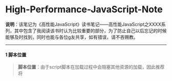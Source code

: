 # High-Performance-JavaScript-Note
**说明**：该笔记为《高性能JavaScript》读书笔记——高性能JavaScript之XXXX系列，其中包含了我阅读该书时认为比较重要的部分，为了防止自己以后忘记的时候能够及时找到，同时也能与各位g友共享，如有错误，请不吝赐教。
****

#### 1 脚本位置
> **脚本位置**：由于script脚本在加载过程中会阻塞其他资源的加载，因此推荐将<script>脚本尽可能放在<boby>标签的底部，以尽量减少对整个页面其他资源下载的影响；  
>
#### 2 组织脚本
> **组织脚本**：浏览器在解析HTML过程中每遇见一个<script>标签，都会因为脚本的执行而导致一定的延时；因此最小化延迟时间能提高页面的整体新能；对于外链JavaScript脚本文件，考虑到http请求的开销，下载4个25KB的文件比下载1个100KB的文件更快，因此，减少页面外链接脚本的数量能改善页面的性能；
>
#### 3 无阻塞脚本
> **3.1 脚本**：减少JavaScript文件的大小并限制HTTP请求的次数，只是构建快速响应web应用的第一步；尽管下载较大的耽搁脚本产生一次http请求，却会锁死浏览器一大段时间；为了避免这种情况，逐步向页面中加载JavaScript文件，这样做在某种程度上不会阻塞浏览器；无阻塞脚本的秘诀在于在浏览器加载完毕之后再加载JavaScript文件，采用专业术语来讲，这意味着在window对象的load事件触发后再加载JavaScript文件；  
>
> **3.2 defer与async**:defer和asyn时无阻塞脚本加载方式，相同点是两者都采用并行下载，却别是defer需要等到页面完成后才会执行，而async是加载完成自动执行；  
>
> **3.3 延迟脚本**：HTML4为<script>标签拓展了一个defer属性，该属性表明标签所含脚本不会修改DOM，带有defer属性的<script>标签可以放在文档的任何位置；，目前，所有主流浏览器都已支持该属性；注意，该属性只有在src属性被声明时才有效；  

     <script src="./js/demo.js" type="text/javascript" defer>
		//该脚本输出一个alert("defer");
	</script>
	<script >
		alert("script");
	</script>	
	<script >
		window.onload = function() {
			alert("onload");
		}
	</script>	
> 对于不支持defer属性的浏览器，会输出defer、script、onload；对于支持defer属性的浏览器，会弹出script、defer、onload；  

> **3.4 动态脚本**：动态添加的<script>标签，这种技术的重点在于无论何时启动下载，文件的下载和执行都不会阻塞页面的其他进程；通常来讲，动态创建的<script>标签调价到<head>中比添加到<body>保险，尤其是在页面加载过程中执行代码更是如此；动态加载脚本的标准与IE特有方法封装如下：  

    function loadScript(url,calback) {
      var script = document.crateElement("script");
      script.type = "text/javascript";
      if(script.readyState) {//for IE
        script.onreadyStateChange = function() {
          if(script.readyState == "loaded" || script.readyState == "complete") {
            script.onreadyStateChange = null;
            script.src = url;
          }
          calback();
        }
      }else {
        script.onlaod = function() {
          calback();
        }
        script.src = url;
      }
      document.getElementsByTagName("head")[0].appendChild(script);
    }  
> 如果想动态加载多个JS文件，可以嵌套调用loadScript函数：   

    loadScript("file1.js", function() {
      loadScript("file2.js",function() {
        loadScript("file3.js",function() {
          alert("All file is loaded");
        })
      })
    })
> 如果加载多个JS文件的顺序很重要，更好的办法是按照顺序把他们合并为一个JS文件进行加载；
**动态加载脚本技术凭借它其跨浏览器兼容性和易用优势，已经成为最常用的无阻塞加载解决**
>
> **3.5 XMLHttpRequest脚本注入**：无阻塞加载JS文件的另一种方式是通过XHR对象也可以在页面中动态注入脚本；

    function loadScriptByXHR(url) {
        //创建跨浏览器XHR对象
        function createXHR() {
          if( typeof XMLHttpRequest != "undefined") {
            createXHR = function() {
              return new XMLHttpRequest();
            }
          }else if( typeof ActiveXObject !="undefined") {
            createXHR = function() {
              if (typeof arguments.callee.activeXString != "string") {
                var versions = ["MSXML2.XMLHttp.6.0","MSXML2.XMLHttp.3.0","MSXML2.XMLHttp"],
            len,
            i;
                for(i = 0, len = versions.length; i < len; i++) {
                  try{
                    new ActiveXObject(versions[i]);
                    arguments.callee.activeXString = versions[i];
                    break;
                  }catch(err) {
                    //跳过
                  }
                }
              }
              return ActiveXObject(arguments.callee.activeXString); 
            } 
          }else {
            createXHR = function() {
              throw new Error("No XHR object available.");
            } 
          }
          return createXHR();
        }
        
        //通过XHR对象动态注入脚本
        var xhr = createXHR();
        xhr.open("get", url, true);
        xhr.onreadyStateChange = function() {
            if(xhr.readyState == 4) {
                if(xhr.status >= 200 && xhr.status < 300 || xhr.status == 304) {
                 var script = document.createElement("script");
                    script.type = "text/javascript";
                    script.text = xhr.responseText;
                    document.body.appendChild(script);
                }
            }
        }
        xhr.send(null);
    }  
> **主要优点**：你可以下载JS文件，但不立即执行(由于代码是在<script>标签之外返回的，因此它下载后不会自动执行)，这使得你可以把脚本的执行推迟到你准备好的时候；另一个优点是同样的代码在所有主流浏览器中都能正常运行；  
> **主要缺点**：这种方法的局限是JavaScript文件必须与所请求的页面处于相同的域，这意味着JavaScript文件不能从CDN上下载，因此大型web应用一般不会使用XHR对象动态注入脚本技术；    

> **3.6 推荐的无阻塞模式**：
> 向页面中加载大量JS脚本的推荐做法只需要两步：先添加动态添加所需要的代码，然后加载初始化页面所需要的代码；  
>**方法1**：  

    <script src="loader.js" type="text/javascript" charset="utf-8" ></script>
	<script type="text/javascript" charset="utf-8" >
		loadScript("the-rest.js",function() {
			Application.init();
		})
	</script>
> **方法2**：  

    <script type="text/javascript" charset="utf-8" >
        function loadScript(url,calback) {
        var script = document.crateElement("script");
        script.type = "text/javascript";
        if(script.readyState) {//for IE
            script.onreadyStateChange = function() {
            if(script.readyState == "loaded" || script.readyState == "complete") {
                script.onreadyStateChange = null;
                script.src = url;
            }
            calback();
            }
        }else {
            script.onlaod = function() {
            calback();
            }
         script.src = url;
        }
            document.getElementsByTagName("head")[0].appendChild(script);
        } 
        loadScript("the-rest.js",function() {
			Application.init();
		})
    </script>
> **\*注意\***：如果采用第二种方法，建议把初始化代码压缩到最小；  

> #### 4 小结
> 减少JS脚本加载对性能影响的方法有：
+ 将所有<script>标签放在<body>底部，这能确保在脚本执行之前页面已经渲染完毕；
+ 合并脚本。页面中脚本的数量越少，加载脚本的速度越快，响应更加迅速，无论内嵌脚本还是外链JS文件；
+ 有多重无阻塞下载JavaScript的方法  
1.1 使用<script>标签的defer属性  
1.2 使用动态创建的<script>元素来下载并执行代码；  
1.3 使用XHR对象下载JS代码并注入页面中；
